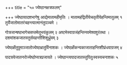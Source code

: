 +++
title = "५० ज्येष्ठानक्षत्रफलम्"

+++
ज्येष्ठायादशभागेषु आद्येमातामहीमृतिः । मातामहंद्वितीयेचतृतीयेहन्तिमातुलम् १ तुर्येजातोमातरंचहन्त्यात्मानंतुपञ्चमे ।

गोत्रजान्षष्ठभागेचसप्तमेतूभयंकुलम् २ अष्टमेस्वाग्रजंहन्तिनवमेश्वशुरंतथा । दशमांशकजातस्तुर्सवहन्तीशिशुर्ध्रुवम् ३

ज्येष्ठर्क्षेतुपुमाञ्जातोज्येष्ठभ्रातुर्विनाशकः । ज्येष्ठर्क्षेकन्यकाजाताहन्तिशीघ्रंधवाग्रजम् ४

पादत्रयेजातनरोज्येष्ठोप्यत्रप्रजायते । ज्येष्ठान्त्यपादजातस्तुपितुःस्वस्यचनाशकः ५
